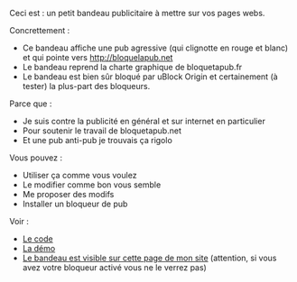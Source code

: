 Ceci est : un petit bandeau publicitaire à mettre sur vos pages webs.

Concrettement :

* Ce bandeau affiche une pub agressive (qui clignotte en rouge et blanc) et qui pointe vers http://bloquelapub.net
* Le bandeau reprend la charte graphique de bloquetapub.fr
* Le bandeau est bien sûr bloqué par uBlock Origin et certainement (à tester) la plus-part des bloqueurs.

Parce que :

* Je suis contre la publicité en général et sur internet en particulier
* Pour soutenir le travail de bloquetapub.net
* Et une pub anti-pub je trouvais ça rigolo

Vous pouvez :

* Utiliser ça comme vous voulez
* Le modifier comme bon vous semble
* Me proposer des modifs
* Installer un bloqueur de pub

Voir :

* [Le code](bandeau.html)
* [La démo](https://leonlenclos.github.io/bandeau-anti-publicitaire/)
* [Le bandeau est visible sur cette page de mon site](http://leonlenclos.net/liens.html) (attention, si vous avez votre bloqueur activé vous ne le verrez pas)
